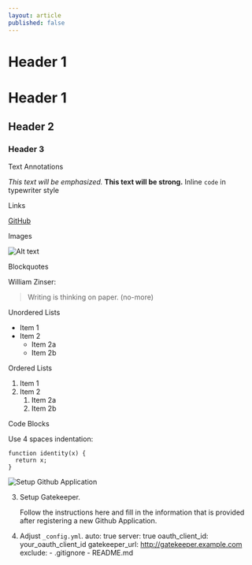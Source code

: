 ```yaml
---
layout: article
published: false
---
```


# Header 1
# Header 1
## Header 2
### Header 3

Text Annotations

*This text will be emphasized.*
**This text will be strong.**
Inline `code` in typewriter style

Links

[GitHub](http://github.com)

Images

![Alt text](/images/logo.png)

Blockquotes

William Zinser:

> Writing is thinking on paper. (no-more)

Unordered Lists

* Item 1
* Item 2
  * Item 2a
  * Item 2b

Ordered Lists

1. Item 1
1. Item 2
   1. Item 2a
   1. Item 2b
   
Code Blocks

Use 4 spaces indentation:

    function identity(x) {
      return x;
    }
    
    
   ![Setup Github Application](http://f.cl.ly/items/011W1c0D2N1I0B3m0731/Screen%20Shot%202012-05-31%20at%203.33.15%20PM.png)

3. Setup Gatekeeper.

   Follow the instructions here and fill in the information that is provided after registering a new Github Application.

4. Adjust `_config.yml`.
		auto: true
        server: true
       	oauth_client_id: your_oauth_client_id
       	gatekeeper_url: http://gatekeeper.example.com
       	exclude:
       - .gitignore
       - README.md    
